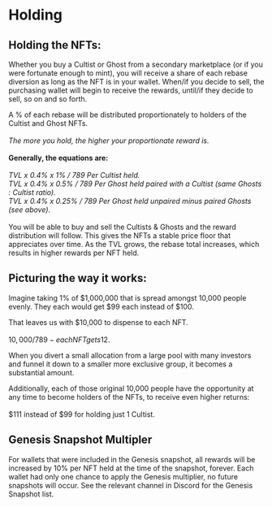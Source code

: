 # Holding

## **Holding the NFTs:**

Whether you buy a Cultist or Ghost from a secondary marketplace (or if you were fortunate enough to mint), you will receive a share of each rebase diversion as long as the NFT is in your wallet. When/if you decide to sell, the purchasing wallet will begin to receive the rewards, until/if they decide to sell, so on and so forth.

A % of each rebase will be distributed proportionately to holders of the Cultist and Ghost NFTs. \
\
_The more you hold, the higher your proportionate reward is._ \
\
**Generally, the equations are:**\
\
_TVL x 0.4% x 1% / 789 Per Cultist held._\
_TVL x 0.4% x 0.5% / 789 Per Ghost held paired with a Cultist (same Ghosts : Cultist ratio)._\
_TVL x 0.4% x 0.25% / 789 Per Ghost held unpaired minus paired Ghosts (see above)._\
\
You will be able to buy and sell the Cultists & Ghosts and the reward distribution will follow. This gives the NFTs a stable price floor that appreciates over time. As the TVL grows, the rebase total increases, which results in higher rewards per NFT held.

## **Picturing the way it works:**

Imagine taking 1% of $1,000,000 that is spread amongst 10,000 people evenly. They each would get $99 each instead of $100.

That leaves us with $10,000 to dispense to each NFT.\
\
$10,000 / 789 - each NFT gets 12$.

When you divert a small allocation from a large pool with many investors and funnel it down to a smaller more exclusive group, it becomes a substantial amount.

Additionally, each of those original 10,000 people have the opportunity at any time to become holders of the NFTs, to receive even higher returns:\
\
$111 instead of $99 for holding just 1 Cultist.

## Genesis Snapshot Multipler

For wallets that were included in the Genesis snapshot, all rewards will be increased by 10% per NFT held at the time of the snapshot, forever. Each wallet had only one chance to apply the Genesis multiplier, no future snapshots will occur. See the relevant channel in Discord for the Genesis Snapshot list.
